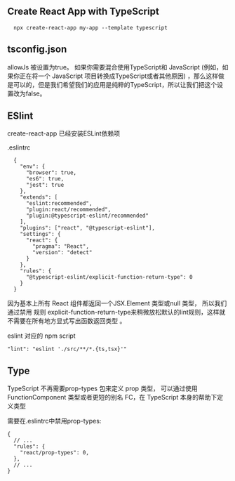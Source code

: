 ## Create React App with TypeScript
```
  npx create-react-app my-app --template typescript
```

## tsconfig.json 
allowJs 被设置为true。 如果你需要混合使用TypeScript和 JavaScript (例如，如果你正在将一个 JavaScript 项目转换成TypeScript或者其他原因) ，那么这样做是可以的，但是我们希望我们的应用是纯粹的TypeScript，所以让我们把这个设置改为false。


## ESlint
create-react-app 已经安装ESLint依赖项


 .eslintrc
```
  {
    "env": {
      "browser": true,
      "es6": true,
      "jest": true
    },
    "extends": [
      "eslint:recommended",
      "plugin:react/recommended",
      "plugin:@typescript-eslint/recommended"
    ],
    "plugins": ["react", "@typescript-eslint"],
    "settings": {
      "react": {
        "pragma": "React",
        "version": "detect"
      }
    },
    "rules": {
      "@typescript-eslint/explicit-function-return-type": 0
    }
  }
``` 
因为基本上所有 React 组件都返回一个JSX.Element 类型或null 类型，
所以我们通过禁用 规则 explicit-function-return-type来稍微放松默认的lint规则，这样就不需要在所有地方显式写出函数返回类型 。


eslint 对应的 npm script
```
"lint": "eslint './src/**/*.{ts,tsx}'"
```

## Type
TypeScript 不再需要prop-types 包来定义 prop 类型，
可以通过使用 FunctionComponent 类型或者更短的别名 FC，在 TypeScript 本身的帮助下定义类型

需要在.eslintrc中禁用prop-types:
```
{
  // ...
  "rules": {
    "react/prop-types": 0,
  },  
  // ...
}
```